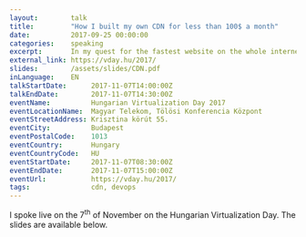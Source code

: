 ```yaml
---
layout:        talk
title:         "How I built my own CDN for less than 100$ a month"
date:          2017-09-25 00:00:00
categories:    speaking
excerpt:       In my quest for the fastest website on the whole internet, I ventured into the unknown and started building my own CDN.
external_link: https://vday.hu/2017/
slides:        /assets/slides/CDN.pdf
inLanguage:    EN
talkStartDate:      2017-11-07T14:00:00Z 
talkEndDate:        2017-11-07T14:30:00Z
eventName:          Hungarian Virtualization Day 2017
eventLocationName:  Magyar Telekom, Tölösi Konferencia Központ
eventStreetAddress: Krisztina körút 55.
eventCity:          Budapest
eventPostalCode:    1013
eventCountry:       Hungary
eventCountryCode:   HU
eventStartDate:     2017-11-07T08:30:00Z
eventEndDate:       2017-11-07T15:00:00Z
eventUrl:           https://vday.hu/2017/
tags:               cdn, devops
---
```


I spoke live on the 7<sup>th</sup> of November on the Hungarian Virtualization Day. The slides are available below.

